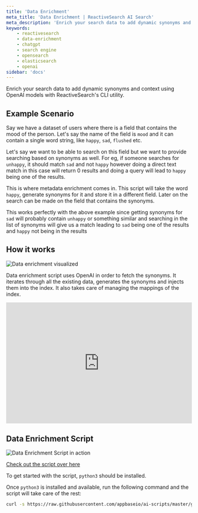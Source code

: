```yaml
---
title: 'Data Enrichment'
meta_title: 'Data Enrichment | ReactiveSearch AI Search'
meta_description: 'Enrich your search data to add dynamic synonyms and context using OpenAI models with ReactiveSearch's CLI utility'
keywords:
    - reactivesearch
    - data-enrichment
    - chatgpt
    - search engine
    - opensearch
    - elasticsearch
    - openai
sidebar: 'docs'
---
```


Enrich your search data to add dynamic synonyms and context using OpenAI models with ReactiveSearch's CLI utility.

## Example Scenario

Say we have a dataset of users where there is a field that contains the mood of the person. Let's say the name of the field is `mood` and it can contain a single word string, like `happy`, `sad`, `flushed` etc.

Let's say we want to be able to search on this field but we want to provide searching based on synonyms as well. For eg, if someone searches for `unhappy`, it should match `sad` and not `happy` however doing a direct text match in this case will return 0 results and doing a query will lead to `happy` being one of the results.

This is where metadata enrichment comes in. This script will take the word `happy`, generate synonyms for it and store it in a different field. Later on the search can be made on the field that contains the synonyms.

This works perfectly with the above example since getting synonyms for `sad` will probably contain `unhappy` or something similar and searching in the list of synonyms will give us a match leading to `sad` being one of the results and `happy` not being in the results

## How it works

![Data enrichment visualized](/images/concepts/metadata_enrichment.png "Data enrichment visualized")

Data enrichment script uses OpenAI in order to fetch the synonyms. It iterates through all the existing data, generates the synonyms and injects them into the index. It also takes care of managing the mappings of the index.

<div style="position: relative; padding-bottom: 64.98194945848375%; height: 0;"><iframe src="https://www.loom.com/embed/407e6f84db364785ae1fb5e391867f55" frameborder="0" webkitallowfullscreen mozallowfullscreen allowfullscreen style="position: absolute; top: 0; left: 0; width: 100%; height: 100%;"></iframe></div>

## Data Enrichment Script

![Data Enrichment Script in action](https://i.imgur.com/bHm3DTr.png "Data enrichment script in action")

[Check out the script over here](https://github.com/appbaseio/ai-scripts/tree/master/metadata)

To get started with the script, `python3` should be installed.

Once `python3` is installed and available, run the following command and the script will take care of the rest:

```sh
curl -s https://raw.githubusercontent.com/appbaseio/ai-scripts/master/get-ai-script.py --output get-ai.py && python3 get-ai.py metadata
```
